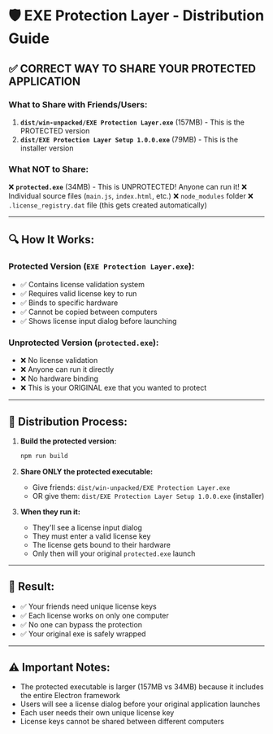 # 🛡️ EXE Protection Layer - Distribution Guide

## ✅ **CORRECT WAY TO SHARE YOUR PROTECTED APPLICATION**

### **What to Share with Friends/Users:**
1. **`dist/win-unpacked/EXE Protection Layer.exe`** (157MB) - This is the PROTECTED version
2. **`dist/EXE Protection Layer Setup 1.0.0.exe`** (79MB) - This is the installer version

### **What NOT to Share:**
❌ **`protected.exe`** (34MB) - This is UNPROTECTED! Anyone can run it!
❌ Individual source files (`main.js`, `index.html`, etc.)
❌ `node_modules` folder
❌ `.license_registry.dat` file (this gets created automatically)

---

## 🔍 **How It Works:**

### **Protected Version** (`EXE Protection Layer.exe`):
- ✅ Contains license validation system
- ✅ Requires valid license key to run
- ✅ Binds to specific hardware
- ✅ Cannot be copied between computers
- ✅ Shows license input dialog before launching

### **Unprotected Version** (`protected.exe`):
- ❌ No license validation
- ❌ Anyone can run it directly
- ❌ No hardware binding
- ❌ This is your ORIGINAL exe that you wanted to protect

---

## 🚀 **Distribution Process:**

1. **Build the protected version:**
   ```bash
   npm run build
   ```

2. **Share ONLY the protected executable:**
   - Give friends: `dist/win-unpacked/EXE Protection Layer.exe`
   - OR give them: `dist/EXE Protection Layer Setup 1.0.0.exe` (installer)

3. **When they run it:**
   - They'll see a license input dialog
   - They must enter a valid license key
   - The license gets bound to their hardware
   - Only then will your original `protected.exe` launch

---

## 🎯 **Result:**
- ✅ Your friends need unique license keys
- ✅ Each license works on only one computer
- ✅ No one can bypass the protection
- ✅ Your original exe is safely wrapped

---

## ⚠️ **Important Notes:**
- The protected executable is larger (157MB vs 34MB) because it includes the entire Electron framework
- Users will see a license dialog before your original application launches
- Each user needs their own unique license key
- License keys cannot be shared between different computers 